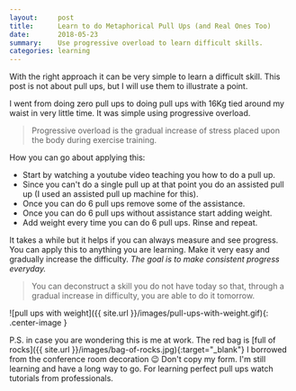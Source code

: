 ```yaml
---
layout:     post
title:      Learn to do Metaphorical Pull Ups (and Real Ones Too)
date:       2018-05-23
summary:    Use progressive overload to learn difficult skills.
categories: learning
---
```


With the right approach it can be very simple to learn a difficult skill. This post is not about pull ups, but I will use them to illustrate a point.

I went from doing zero pull ups to doing pull ups with 16Kg tied around my waist in very little time. It was simple using progressive overload.

> Progressive overload is the gradual increase of stress placed upon the body during exercise training.

How you can go about applying this:

* Start by watching a youtube video teaching you how to do a pull up.
* Since you can't do a single pull up at that point you do an assisted pull up (I used an assisted pull up machine for this).
* Once you can do 6 pull ups remove some of the assistance.
* Once you can do 6 pull ups without assistance start adding weight.
* Add weight every time you can do 6 pull ups. Rinse and repeat.

It takes a while but it helps if you can always measure and see progress.
You can apply this to anything you are learning. 
Make it very easy and gradually increase the difficulty. 
_The goal is to make consistent progress everyday._

> You can deconstruct a skill you do not have today so that, through a gradual increase in difficulty, you are able to do it tomorrow.

![pull ups with weight]({{ site.url }}/images/pull-ups-with-weight.gif){: .center-image }

P.S. in case you are wondering this is me at work. The red bag is [full of rocks]({{ site.url }}/images/bag-of-rocks.jpg){:target="_blank"} I borrowed from the conference room decoration 😉
Don't copy my form. I'm still learning and have a long way to go. For learning perfect pull ups watch tutorials from professionals.



